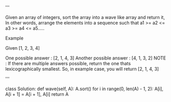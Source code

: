 '''

Given an array of integers, sort the array into a wave like array and return it,
In other words, arrange the elements into a sequence such that a1 >= a2 <= a3 >= a4 <= a5.....

Example

Given [1, 2, 3, 4]

One possible answer : [2, 1, 4, 3]
Another possible answer : [4, 1, 3, 2]
 NOTE : If there are multiple answers possible, return the one thats lexicographically smallest.
So, in example case, you will return [2, 1, 4, 3]

'''


class Solution:
    def wave(self, A):
        A.sort()
        for i in range(0, len(A) - 1, 2):
            A[i], A[i + 1] = A[i + 1], A[i]
        return A

